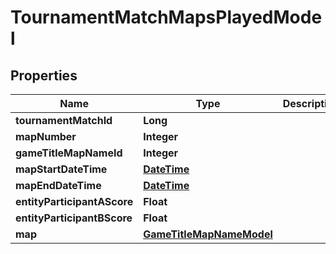 
# TournamentMatchMapsPlayedModel

## Properties
Name | Type | Description | Notes
------------ | ------------- | ------------- | -------------
**tournamentMatchId** | **Long** |  |  [optional]
**mapNumber** | **Integer** |  |  [optional]
**gameTitleMapNameId** | **Integer** |  |  [optional]
**mapStartDateTime** | [**DateTime**](DateTime.md) |  |  [optional]
**mapEndDateTime** | [**DateTime**](DateTime.md) |  |  [optional]
**entityParticipantAScore** | **Float** |  |  [optional]
**entityParticipantBScore** | **Float** |  |  [optional]
**map** | [**GameTitleMapNameModel**](GameTitleMapNameModel.md) |  |  [optional]



